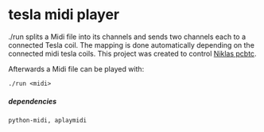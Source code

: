 # tesla midi player

./run splits a Midi file into its channels and sends two channels each to a connected Tesla coil. The mapping is done automatically depending on the connected midi tesla coils.
This project was created to control [Niklas pcbtc](https://github.com/NiklasFauth/pcbtc).

Afterwards a Midi file can be played with:

`./run <midi>`


##### dependencies

`python-midi, aplaymidi`

